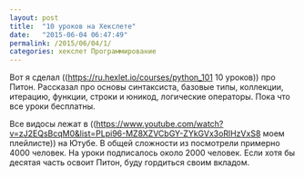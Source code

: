 ```yaml
---
layout: post
title:  "10 уроков на Хекслете"
date:   "2015-06-04 06:47:49"
permalink: /2015/06/04/1/
categories: хекслет Программирование
---
```

Вот я сделал ((https://ru.hexlet.io/courses/python_101 10 уроков)) про Питон.  Рассказал про основы синтаксиста, базовые типы, коллекции, итерацию, функции, строки и юникод, логические операторы. Пока что все уроки бесплатны.

Все видосы лежат в ((https://www.youtube.com/watch?v=zJ2EQsBcqM0&list=PLpi96-MZ8XZVCbGY-ZYkGVx3oRlHzVxS8 моем плейлисте)) на Ютубе. В общей сложности из посмотрели примерно 4000 человек. На уроки подписалось около 2000 человек. Если хотя бы десятая часть освоит Питон, буду гордиться своим вкладом.


